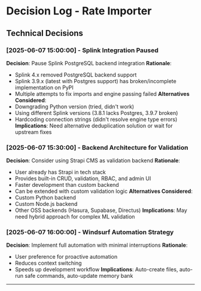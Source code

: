 # Decision Log - Rate Importer

## Technical Decisions

### [2025-06-07 15:00:00] - Splink Integration Paused
**Decision**: Pause Splink PostgreSQL backend integration
**Rationale**: 
- Splink 4.x removed PostgreSQL backend support
- Splink 3.9.x (latest with Postgres support) has broken/incomplete implementation on PyPI
- Multiple attempts to fix imports and engine passing failed
**Alternatives Considered**:
- Downgrading Python version (tried, didn't work)
- Using different Splink versions (3.8.1 lacks Postgres, 3.9.7 broken)
- Hardcoding connection strings (didn't resolve engine type errors)
**Implications**: Need alternative deduplication solution or wait for upstream fixes

### [2025-06-07 15:30:00] - Backend Architecture for Validation
**Decision**: Consider using Strapi CMS as validation backend
**Rationale**:
- User already has Strapi in tech stack
- Provides built-in CRUD, validation, RBAC, and admin UI
- Faster development than custom backend
- Can be extended with custom validation logic
**Alternatives Considered**:
- Custom Python backend
- Custom Node.js backend
- Other OSS backends (Hasura, Supabase, Directus)
**Implications**: May need hybrid approach for complex ML validation

### [2025-06-07 16:00:00] - Windsurf Automation Strategy
**Decision**: Implement full automation with minimal interruptions
**Rationale**:
- User preference for proactive automation
- Reduces context switching
- Speeds up development workflow
**Implications**: Auto-create files, auto-run safe commands, auto-update memory bank

---
